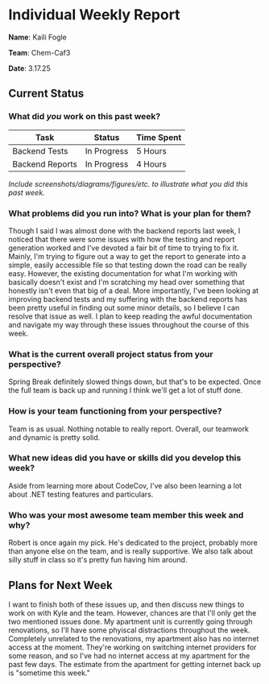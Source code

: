 # Individual Weekly Report

**Name**: Kaili Fogle

**Team**: Chem-Caf3

**Date**: 3.17.25

## Current Status

### What did _you_ work on this past week?

| Task | Status | Time Spent | 
| ---- | ------ | ---------- |
| Backend Tests | In Progress | 5 Hours |
| Backend Reports | In Progress | 4 Hours |

*Include screenshots/diagrams/figures/etc. to illustrate what you did this past week.*

### What problems did you run into? What is your plan for them?
Though I said I was almost done with the backend reports last week, I noticed that there were some issues with how the testing and report generation worked and I've devoted a fair bit of time to trying to fix it. Mainly, I'm trying to figure out a way to get the report to generate into a simple, easily accessible file so that testing down the road can be really easy. However, the existing documentation for what I'm working with basically doesn't exist and I'm scratching my head over something that honestly isn't even that big of a deal. More importantly, I've been looking at improving backend tests and my suffering with the backend reports has been pretty useful in finding out some minor details, so I believe I can resolve that issue as well. I plan to keep reading the awful documentation and navigate my way through these issues throughout the course of this week.

### What is the current overall project status from your perspective? 
Spring Break definitely slowed things down, but that's to be expected. Once the full team is back up and running I think we'll get a lot of stuff done.


### How is your team functioning from your perspective?
Team is as usual. Nothing notable to really report. Overall, our teamwork and dynamic is pretty solid.


### What new ideas did you have or skills did you develop this week?
Aside from learning more about CodeCov, I've also been learning a lot about .NET testing features and particulars.


### Who was your most awesome team member this week and why?
Robert is once again my pick. He's dedicated to the project, probably more than anyone else on the team, and is really supportive. We also talk about silly stuff in class so it's pretty fun having him around.


## Plans for Next Week
I want to finish both of these issues up, and then discuss new things to work on with Kyle and the team. However, chances are that I'll only get the two mentioned issues done. My apartment unit is currently going through renovations, so I'll have some phyiscal distractions throughout the week. Completely unrelated to the renovations, my apartment also has no internet access at the moment. They're working on switching internet providers for some reason, and so I've had no internet access at my apartment for the past few days. The estimate from the apartment for getting internet back up is "sometime this week."